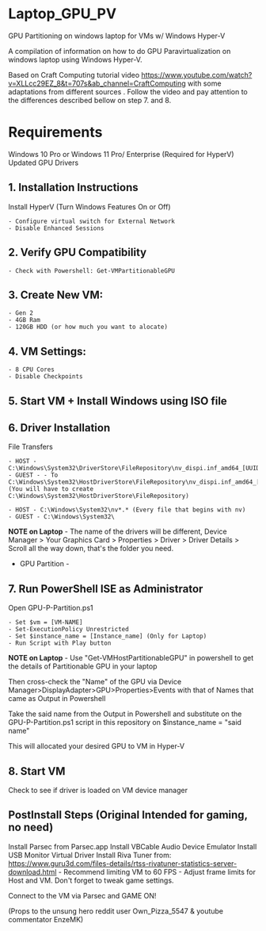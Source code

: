 # Laptop_GPU_PV

GPU Partitioning on windows laptop for VMs w/ Windows Hyper-V 

A compilation of information on how to do GPU Paravirtualization on windows laptop using Windows Hyper-V.

Based on Craft Computing tutorial video https://www.youtube.com/watch?v=XLLcc29EZ_8&t=707s&ab_channel=CraftComputing with some adaptations from different sources . Follow the video and pay attention to the differences described bellow on step 7. and 8. 


# Requirements 

Windows 10 Pro or Windows 11 Pro/ Enterprise (Required for HyperV) 
Updated GPU Drivers


## 1. Installation Instructions 

Install HyperV (Turn Windows Features On or Off)
	
 	- Configure virtual switch for External Network
	- Disable Enhanced Sessions
	
## 2. Verify GPU Compatibility
	
 	- Check with Powershell: Get-VMPartitionableGPU

## 3. Create New VM:
	
 	- Gen 2
	- 4GB Ram 
	- 120GB HDD (or how much you want to alocate)

## 4. VM Settings:
	
 	- 8 CPU Cores 
	- Disable Checkpoints

## 5. Start VM + Install Windows using ISO file

## 6. Driver Installation 

File Transfers
	
	- HOST - C:\Windows\System32\DriverStore\FileRepository\nv_dispi.inf_amd64_[UUID]
	- GUEST - - To C:\Windows\System32\HostDriverStore\FileRepository\nv_dispi.inf_amd64_[UUID] (You will have to create C:\Windows\System32\HostDriverStore\FileRepository)
 
	- HOST - C:\Windows\System32\nv*.* (Every file that begins with nv)
	- GUEST - C:\Windows\System32\

**NOTE on Laptop**  - The name of the drivers will be different, Device Manager > Your Graphics Card > Properties > Driver > Driver Details > Scroll all the way down, that's the folder you need.


- GPU Partition -

## 7. Run PowerShell ISE as Administrator

Open GPU-P-Partition.ps1
	
 	- Set $vm = [VM-NAME]
 	- Set-ExecutionPolicy Unrestricted
 	- Set $instance_name = [Instance_name] (Only for Laptop)
	- Run Script with Play button

**NOTE on Laptop**  - Use "Get-VMHostPartitionableGPU" in powershell to get the details of Partitionable GPU in your laptop

Then cross-check the "Name" of the GPU via Device Manager>DisplayAdapter>GPU>Properties>Events with that of Names that came as Output in Powershell

Take the said name from the Output in Powershell and substitute on the GPU-P-Partition.ps1 script in this repository on $instance_name = "said name"

This will allocated your desired GPU to VM in Hyper-V


## 8. Start VM

Check to see if driver is loaded on VM device manager 


## PostInstall Steps  (Original Intended for gaming, no need)

Install Parsec from Parsec.app
Install VBCable Audio Device Emulator
Install USB Monitor Virtual Driver
Install Riva Tuner from: https://www.guru3d.com/files-details/rtss-rivatuner-statistics-server-download.html
    - Recommend limiting VM to 60 FPS
    - Adjust frame limits for Host and VM. Don't forget to tweak game settings.

Connect to the VM via Parsec and GAME ON!





(Props to the unsung hero reddit user Own_Pizza_5547 & youtube commentator EnzeMK)

